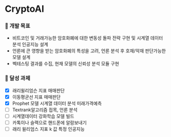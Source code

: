 # CryptoAI

### 📌 개발 목표

- 비트코인 및 거래가능한 암호화폐에 대한 변동성 돌파 전략 구현 및 시계열 데이터 분석 인공지능 설계
- 언론에 큰 영향을 받는 암호화폐의 특성을 고려, 언론 분석 후 호재/악재 판단가능한 모델 설계
- 벡테스팅 결과를 수집, 현재 모델의 신뢰성 분석 모듈 구현

### 📌 달성 과제

- [x] 래리윌리엄슨 지표 매매판단
- [x] 이동평균선 지표 매매판단
- [x] Prophet 모델 시계열 데이터 분석 미래가격예측
- [ ] Textrank알고리즘 접목, 언론 분석
- [ ] 시계열데이터 강화학습 모델 빌드
- [ ] 카톡이나 슬랙으로 핸드폰에 알람보내기
- [ ] 래리 윌리엄스 지표 k 값 특정 인공지능